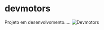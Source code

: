# devmotors
 Projeto em desenvolvomento.....
![Devmotors](https://user-images.githubusercontent.com/91165415/151666149-7db62491-b391-4d13-8acb-ad799c5ec132.gif)
